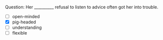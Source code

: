 Question: Her __________ refusal to listen to advice often got her into trouble.  
- [ ] open-minded  
- [x] pig-headed  
- [ ] understanding  
- [ ] flexible  
